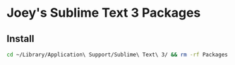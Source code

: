 Joey's Sublime Text 3 Packages
===================

## Install

```bash
cd ~/Library/Application\ Support/Sublime\ Text\ 3/ && rm -rf Packages Installed\ Packages; git clone -b st3 https://joeybaker@github.com/joeybaker/my_sublime_packages.git && mv my_sublime_packages/Packages Packages && mv my_sublime_packages/Installed\ Packages Installed\ Packages && rm -rf my_sublime_packages
```
